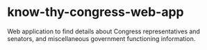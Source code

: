 # know-thy-congress-web-app
Web application to find details about Congress representatives and senators, and miscellaneous government functioning information.
